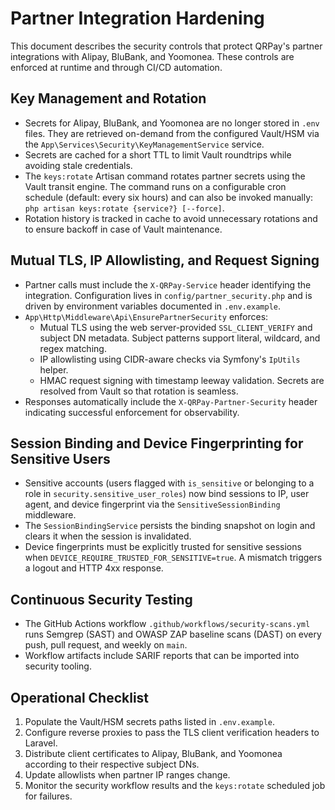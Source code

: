 # Partner Integration Hardening

This document describes the security controls that protect QRPay's partner integrations with Alipay, BluBank, and Yoomonea. These controls are enforced at runtime and through CI/CD automation.

## Key Management and Rotation

* Secrets for Alipay, BluBank, and Yoomonea are no longer stored in `.env` files. They are retrieved on-demand from the configured Vault/HSM via the `App\Services\Security\KeyManagementService` service.
* Secrets are cached for a short TTL to limit Vault roundtrips while avoiding stale credentials.
* The `keys:rotate` Artisan command rotates partner secrets using the Vault transit engine. The command runs on a configurable cron schedule (default: every six hours) and can also be invoked manually: `php artisan keys:rotate {service?} [--force]`.
* Rotation history is tracked in cache to avoid unnecessary rotations and to ensure backoff in case of Vault maintenance.

## Mutual TLS, IP Allowlisting, and Request Signing

* Partner calls must include the `X-QRPay-Service` header identifying the integration. Configuration lives in `config/partner_security.php` and is driven by environment variables documented in `.env.example`.
* `App\Http\Middleware\Api\EnsurePartnerSecurity` enforces:
  * Mutual TLS using the web server-provided `SSL_CLIENT_VERIFY` and subject DN metadata. Subject patterns support literal, wildcard, and regex matching.
  * IP allowlisting using CIDR-aware checks via Symfony's `IpUtils` helper.
  * HMAC request signing with timestamp leeway validation. Secrets are resolved from Vault so that rotation is seamless.
* Responses automatically include the `X-QRPay-Partner-Security` header indicating successful enforcement for observability.

## Session Binding and Device Fingerprinting for Sensitive Users

* Sensitive accounts (users flagged with `is_sensitive` or belonging to a role in `security.sensitive_user_roles`) now bind sessions to IP, user agent, and device fingerprint via the `SensitiveSessionBinding` middleware.
* The `SessionBindingService` persists the binding snapshot on login and clears it when the session is invalidated.
* Device fingerprints must be explicitly trusted for sensitive sessions when `DEVICE_REQUIRE_TRUSTED_FOR_SENSITIVE=true`. A mismatch triggers a logout and HTTP 4xx response.

## Continuous Security Testing

* The GitHub Actions workflow `.github/workflows/security-scans.yml` runs Semgrep (SAST) and OWASP ZAP baseline scans (DAST) on every push, pull request, and weekly on `main`.
* Workflow artifacts include SARIF reports that can be imported into security tooling.

## Operational Checklist

1. Populate the Vault/HSM secrets paths listed in `.env.example`.
2. Configure reverse proxies to pass the TLS client verification headers to Laravel.
3. Distribute client certificates to Alipay, BluBank, and Yoomonea according to their respective subject DNs.
4. Update allowlists when partner IP ranges change.
5. Monitor the security workflow results and the `keys:rotate` scheduled job for failures.
